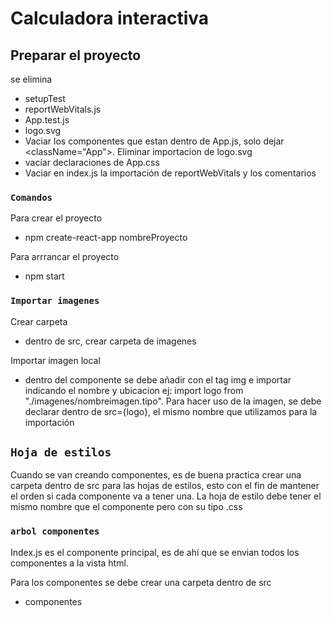 # Calculadora interactiva


## Preparar el proyecto

se elimina
- setupTest
- reportWebVitals.js
- App.test.js
- logo.svg
- Vaciar los componentes que estan dentro de App.js, solo dejar <className="App">. Eliminar importacion de logo.svg
- vaciar declaraciones de App.css
- Vaciar en index.js la importación de reportWebVitals y los comentarios

### `Comandos`

Para crear el proyecto
- npm create-react-app nombreProyecto

Para arrrancar el proyecto
- npm start

### `Importar imagenes`

Crear carpeta
- dentro de src, crear carpeta de imagenes

Importar imagen local
- dentro del componente se debe añadir con el tag img e importar indicando el nombre y ubicacion ej: import logo from "./imagenes/nombreimagen.tipo". Para hacer uso de la imagen, se debe declarar dentro de src={logo}, el mismo nombre que utilizamos para la importación

## `Hoja de estilos`

Cuando se van creando componentes, es de buena practica crear una carpeta dentro de src para las hojas de estilos, esto con el fin de mantener el orden si cada componente va a tener una. La hoja de estilo debe tener el mismo nombre que el componente pero con su tipo .css

### `arbol componentes`

Index.js es el componente principal, es de ahí que se envian todos los componentes a la vista html.

Para los componentes se debe crear una carpeta dentro de src
- componentes
